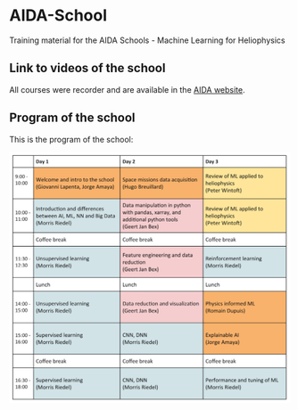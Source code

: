 # AIDA-School
Training material for the AIDA Schools - Machine Learning for Heliophysics

## Link to videos of the school

All courses were recorder and are available in the [AIDA website](http://aida-space.eu/1stAIDAschool).

## Program of the school

This is the program of the school:

![alt text](AIDAschool_program.jpg)

